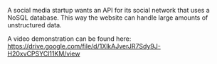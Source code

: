 A social media startup wants an API for its social network that uses a NoSQL database.
This way the website can handle large amounts of unstructured data.

A video demonstration can be found here: https://drive.google.com/file/d/1XlkAJverJR7Sdy9J-H20xvCPSYCl11KM/view